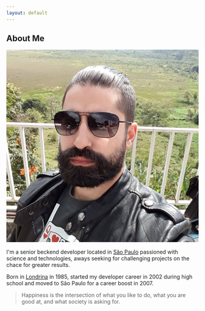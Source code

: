 ```yaml
---
layout: default
---
```


## About Me

<img class="profile-picture" src="mfedatto.jpg">

I'm a senior beckend developer located in [São Paulo](https://www.google.com/maps/place/São+Paulo,+State+of+São+Paulo)
passioned with science and technologies, aways seeking for challenging projects on the chace for greater results.

Born in [Londrina](https://www.google.com/maps/place/Londrina,+State+of+Paraná) in 1985, started my developer career in
2002 during high school and moved to São Paulo for a career boost in 2007.

> Happiness is the intersection of what you like to do, what you are good at, and what society is asking for.
